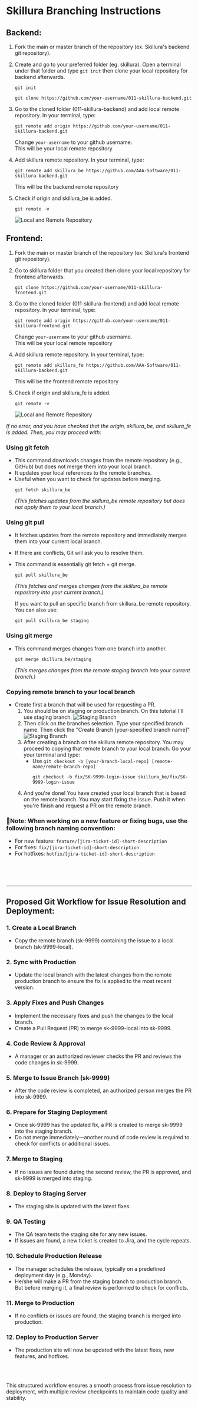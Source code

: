 # Skillura Branching Instructions

## Backend:
1. Fork the main or master branch of the repository (ex. Skillura's backend git repository). 
2. Create and go to your preferred folder (eg. skillura). Open a terminal under that folder and type `git init` then clone your local repository for backend afterwards.
    ```
    git init
    ```
    ```
    git clone https://github.com/your-username/011-skillura-backend.git
    ```
3. Go to the cloned folder (011-skillura-backend) and add local remote repository. In your terminal, type:
    ```
    git remote add origin https://github.com/your-username/011-skillura-backend.git
    ``` 
    Change `your-username` to your github username.
    <br>
    This will be your local remote repository

4. Add skillura remote repository. In your terminal, type:
    ```
    git remote add skillura_be https://github.com/AAA-Software/011-skillura-backend.git
    ```
    This will be the backend remote repository
5. Check if origin and skillura_be is added.
    ```
    git remote -v
    ```
    ![Local and Remote Repository](https://i.imgur.com/jCxznvg.png)

## Frontend:
1. Fork the main or master branch of the repository (ex. Skillura's frontend git repository). 
2. Go to skillura folder that you created then clone your local repository for frontend afterwards.
    ```
    git clone https://github.com/your-username/011-skillura-frontend.git
    ```
3. Go to the cloned folder (011-skillura-frontend) and add local remote repository. In your terminal, type:
    ```
    git remote add origin https://github.com/your-username/011-skillura-frontend.git
    ``` 
    Change `your-username` to your github username.
    <br>
    This will be your local remote repository

4. Add skillura remote repository. In your terminal, type:
    ```
    git remote add skillura_fe https://github.com/AAA-Software/011-skillura-backend.git
    ```
    This will be the frontend remote repository
5. Check if origin and skillura_fe is added.
    ```
    git remote -v
    ```
    ![Local and Remote Repository](https://i.imgur.com/nOJqasX.png)

*If no error, and you have checked that the origin, skillura_be, and skillura_fe is added. Then, you may proceed with:*
<br>

### Using git fetch
- This command downloads changes from the remote repository (e.g., GitHub) but does not merge them into your local branch.
- It updates your local references to the remote branches.
- Useful when you want to check for updates before merging.
    ```
    git fetch skillura_be
    ```
    *(This fetches updates from the skillura_be remote repository but does not apply them to your local branch.)*

### Using git pull
- It fetches updates from the remote repository and immediately merges them into your current local branch.
- If there are conflicts, Git will ask you to resolve them.
- This command is essentially git fetch + git merge.
    ```
    git pull skillura_be
    ```
    *(This fetches and merges changes from the skillura_be remote repository into your current branch.)*

    If you want to pull an specific branch from skillura_be remote repository. You can also use:
    ```
    git pull skillura_be staging
    ```

### Using git merge
- This command merges changes from one branch into another.
    ```
    git merge skillura_be/staging
    ```
    *(This merges changes from the remote staging branch into your current branch.)*


### Copying remote branch to your local branch
- Create first a branch that will be used for requesting a PR.
    1. You should be on staging or production branch. On this tutorial I'll use staging branch.
        ![Staging Branch](https://i.imgur.com/iVjUwje.png)
    2. Then click on the branches selection. Type your specified branch name. Then click the "Create Branch [your-specified branch name]"
        ![Staging Branch](https://i.imgur.com/nDp4Cby.png)
    3. After creating a branch on the skillura remote repository. You may proceed to copying that remote branch to your local branch. Go your your terminal and type:
        - Use `git checkout -b [your-branch-local-repo] [remote-name/remote-branch-repo]`
            ```
            git checkout -b fix/SK-9999-login-issue skillura_be/fix/SK-9999-login-issue
            ```
    4. And you're done! You have created your local branch that is based on the remote branch. You may start fixing the issue. Push it when you're finish and request a PR on the remote branch.

### 📌Note: When working on a new feature or fixing bugs, use the following branch naming convention:

- For new feature: `feature/[jira-ticket-id]-short-description`
- For fixes: `fix/[jira-ticket-id]-short-description`
- For hotfixes: `hotfix/[jira-ticket-id]-short-description`
<br>
<br>
<br>

---
## Proposed Git Workflow for Issue Resolution and Deployment:

### 1. Create a Local Branch
- Copy the remote branch (sk-9999) containing the issue to a local branch (sk-9999-local).

### 2. Sync with Production
- Update the local branch with the latest changes from the remote production branch to ensure the fix is applied to the most recent version.

### 3. Apply Fixes and Push Changes
- Implement the necessary fixes and push the changes to the local branch.
- Create a Pull Request (PR) to merge sk-9999-local into sk-9999.

### 4. Code Review & Approval
- A manager or an authorized reviewer checks the PR and reviews the code changes in sk-9999.

### 5. Merge to Issue Branch (sk-9999)
- After the code review is completed, an authorized person merges the PR into sk-9999.

### 6. Prepare for Staging Deployment
- Once sk-9999 has the updated fix, a PR is created to merge sk-9999 into the staging branch.
- Do not merge immediately—another round of code review is required to check for conflicts or additional issues.

### 7. Merge to Staging
- If no issues are found during the second review, the PR is approved, and sk-9999 is merged into staging.

### 8. Deploy to Staging Server
- The staging site is updated with the latest fixes.

### 9. QA Testing
- The QA team tests the staging site for any new issues.
- If issues are found, a new ticket is created to Jira, and the cycle repeats.

### 10. Schedule Production Release
- The manager schedules the release, typically on a predefined deployment day (e.g., Monday).
- He/she will make a PR from the staging branch to production branch. But before merging it, a final review is performed to check for conflicts.

### 11. Merge to Production
- If no conflicts or issues are found, the staging branch is merged into production.

### 12. Deploy to Production Server
- The production site will now be updated with the latest fixes, new features, and hotfixes.
<br>
<br>

This structured workflow ensures a smooth process from issue resolution to deployment, with multiple review checkpoints to maintain code quality and stability.

